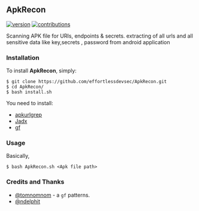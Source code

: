 
## ApkRecon
[![version](https://badge.fury.io/gh/dwisiswant0%2fapkleaks.svg)]()
[![contributions](https://img.shields.io/badge/contributions-welcome-brightgreen.svg?style=flat)](https://github.com/effortlessdevsec/ApkRecon/issues)

Scanning APK file for URIs, endpoints & secrets.
extracting of all urls  and all sensitive data like key,secrets , password  from android application

### Installation

To install **ApkRecon**, simply:

```
$ git clone https://github.com/effortlessdevsec/ApkRecon.git
$ cd ApkRecon/
$ bash install.sh
```

You need to install:

- [apkurlgrep](https://github.com/ndelphit/apkurlgrep) 
- [Jadx](https://github.com/skylot/jadx)
- [gf](https://github.com/tomnomnom/gf)


### Usage

Basically,
```
$ bash ApkRecon.sh <Apk file path>
```
### Credits and Thanks
- [@tomnomnom](https://github.com/tomnomnom/gf) - a `gf` patterns.
- [@ndelphit](https://github.com/ndelphit) 

